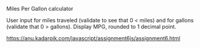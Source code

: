Miles Per Gallon calculator

User input for miles traveled (validate to see that 0 < miles)
and for gallons (validate that 0 > gallons). Display MPG, rounded to 1 decimal point.

https://anu.kadarpik.com/javascript/assignment6js/assignment6.html
